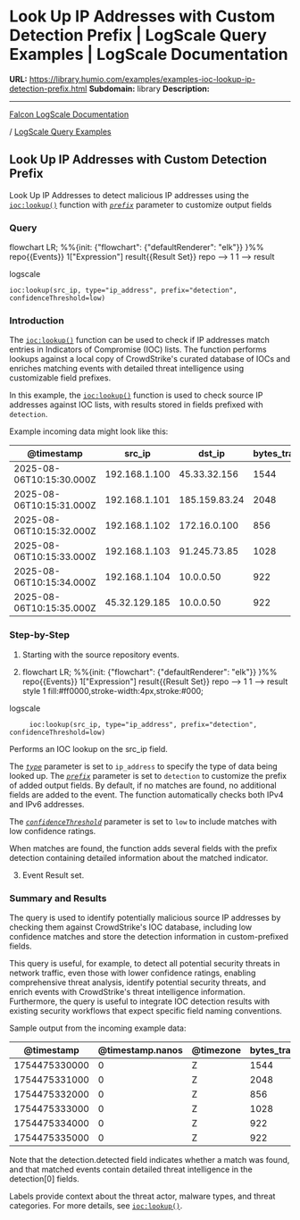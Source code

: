 # Look Up IP Addresses with Custom Detection Prefix | LogScale Query Examples | LogScale Documentation

**URL:** https://library.humio.com/examples/examples-ioc-lookup-ip-detection-prefix.html
**Subdomain:** library
**Description:** 

---

[Falcon LogScale Documentation](https://library.humio.com)

/ [LogScale Query Examples](examples.html)

## Look Up IP Addresses with Custom Detection Prefix

Look Up IP Addresses to detect malicious IP addresses using the [`ioc:lookup()`](https://library.humio.com/data-analysis/functions-ioc-lookup.html) function with [_`prefix`_](https://library.humio.com/data-analysis/functions-ioc-lookup.html#query-functions-ioc-lookup-prefix) parameter to customize output fields 

### Query

flowchart LR; %%{init: {"flowchart": {"defaultRenderer": "elk"}} }%% repo{{Events}} 1["Expression"] result{{Result Set}} repo --> 1 1 --> result

logscale
    
    
    ioc:lookup(src_ip, type="ip_address", prefix="detection", confidenceThreshold=low)

### Introduction

The [`ioc:lookup()`](https://library.humio.com/data-analysis/functions-ioc-lookup.html) function can be used to check if IP addresses match entries in Indicators of Compromise (IOC) lists. The function performs lookups against a local copy of CrowdStrike's curated database of IOCs and enriches matching events with detailed threat intelligence using customizable field prefixes. 

In this example, the [`ioc:lookup()`](https://library.humio.com/data-analysis/functions-ioc-lookup.html) function is used to check source IP addresses against IOC lists, with results stored in fields prefixed with `detection`. 

Example incoming data might look like this: 

@timestamp| src_ip| dst_ip| bytes_transferred| connection_status  
---|---|---|---|---  
2025-08-06T10:15:30.000Z| 192.168.1.100| 45.33.32.156| 1544| success  
2025-08-06T10:15:31.000Z| 192.168.1.101| 185.159.83.24| 2048| success  
2025-08-06T10:15:32.000Z| 192.168.1.102| 172.16.0.100| 856| success  
2025-08-06T10:15:33.000Z| 192.168.1.103| 91.245.73.85| 1028| success  
2025-08-06T10:15:34.000Z| 192.168.1.104| 10.0.0.50| 922| success  
2025-08-06T10:15:35.000Z| 45.32.129.185| 10.0.0.50| 922| success  
  
### Step-by-Step

  1. Starting with the source repository events.

  2. flowchart LR; %%{init: {"flowchart": {"defaultRenderer": "elk"}} }%% repo{{Events}} 1["Expression"] result{{Result Set}} repo --> 1 1 --> result style 1 fill:#ff0000,stroke-width:4px,stroke:#000;

logscale
         
         ioc:lookup(src_ip, type="ip_address", prefix="detection", confidenceThreshold=low)

Performs an IOC lookup on the src_ip field. 

The [_`type`_](https://library.humio.com/data-analysis/functions-ioc-lookup.html#query-functions-ioc-lookup-type) parameter is set to `ip_address` to specify the type of data being looked up. The [_`prefix`_](https://library.humio.com/data-analysis/functions-ioc-lookup.html#query-functions-ioc-lookup-prefix) parameter is set to `detection` to customize the prefix of added output fields. By default, if no matches are found, no additional fields are added to the event. The function automatically checks both IPv4 and IPv6 addresses. 

The [_`confidenceThreshold`_](https://library.humio.com/data-analysis/functions-ioc-lookup.html#query-functions-ioc-lookup-confidencethreshold) parameter is set to `low` to include matches with low confidence ratings. 

When matches are found, the function adds several fields with the prefix detection containing detailed information about the matched indicator. 

  3. Event Result set.




### Summary and Results

The query is used to identify potentially malicious source IP addresses by checking them against CrowdStrike's IOC database, including low confidence matches and store the detection information in custom-prefixed fields. 

This query is useful, for example, to detect all potential security threats in network traffic, even those with lower confidence ratings, enabling comprehensive threat analysis, identify potential security threats, and enrich events with CrowdStrike's threat intelligence information. Furthermore, the query is useful to integrate IOC detection results with existing security workflows that expect specific field naming conventions. 

Sample output from the incoming example data: 

@timestamp| @timestamp.nanos| @timezone| bytes_transferred| connection_status| detection.detected| detection[0].indicator| detection[0].labels| detection[0].last_updated| detection[0].malicious_confidence| detection[0].published_date| detection[0].type| dst_ip| src_ip  
---|---|---|---|---|---|---|---|---|---|---|---|---|---  
1754475330000| 0| Z| 1544| success| <no value>| <no value>| <no value>| <no value>| <no value>| <no value>| <no value>| 45.33.32.156| 192.168.1.100  
1754475331000| 0| Z| 2048| success| <no value>| <no value>| <no value>| <no value>| <no value>| <no value>| <no value>| 185.159.83.24| 192.168.1.101  
1754475332000| 0| Z| 856| success| <no value>| <no value>| <no value>| <no value>| <no value>| <no value>| <no value>| 172.16.0.100| 192.168.1.102  
1754475333000| 0| Z| 1028| success| <no value>| <no value>| <no value>| <no value>| <no value>| <no value>| <no value>| 91.245.73.85| 192.168.1.103  
1754475334000| 0| Z| 922| success| <no value>| <no value>| <no value>| <no value>| <no value>| <no value>| <no value>| 10.0.0.50| 192.168.1.104  
1754475335000| 0| Z| 922| success| true| 45.32.129.185| Actor/FANCYBEAR,IPAddressType/AdversaryControlled,KillChain/ActionOnObjectives,KillChain/C2,MaliciousConfidence/Low,Malware/Meterpreter,Malware/Xtunnel,ThreatType/Criminal,ThreatType/Proxy,ThreatType/Targeted| 1752747451000| low| 1463063677000| ip_address| 10.0.0.50| 45.32.129.185  
  
Note that the detection.detected field indicates whether a match was found, and that matched events contain detailed threat intelligence in the detection[0] fields. 

Labels provide context about the threat actor, malware types, and threat categories. For more details, see [`ioc:lookup()`](https://library.humio.com/data-analysis/functions-ioc-lookup.html).
